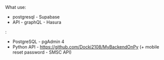 What use:
- postgresql - Supabase
- API - graphQL - Hasura

:
- PostgreSQL - pgAdmin 4
- Python API - https://github.com/Docki2108/MyBackendOnPy (+ mobile reset password - SMSC API)
